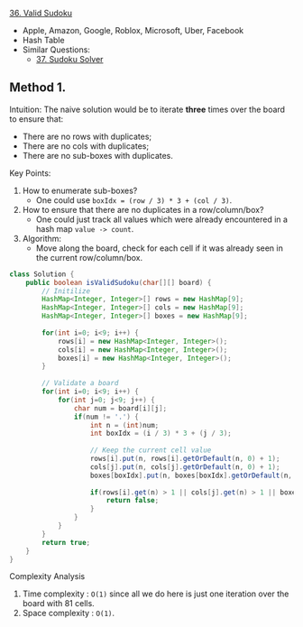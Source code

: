 [36. Valid Sudoku](https://leetcode.com/problems/valid-sudoku/)

* Apple, Amazon, Google, Roblox, Microsoft, Uber, Facebook
* Hash Table
* Similar Questions:
    * [37. Sudoku Solver](https://leetcode.com/problems/sudoku-solver/)


## Method 1.
Intuition: The naive solution would be to iterate **three** times over the board to ensure that:
* There are no rows with duplicates;
* There are no cols with duplicates;
* There are no sub-boxes with duplicates.

Key Points:
1. How to enumerate sub-boxes?
    * One could use `boxIdx = (row / 3) * 3 + (col / 3)`.
2. How to ensure that there are no duplicates in a row/column/box?
    * One could just track all values which were already encountered in a hash map `value -> count`.
3. Algorithm:
    * Move along the board, check for each cell if it was already seen in the current row/column/box.

```java
class Solution {
    public boolean isValidSudoku(char[][] board) {
        // Initilize 
        HashMap<Integer, Integer>[] rows = new HashMap[9];
        HashMap<Integer, Integer>[] cols = new HashMap[9];
        HashMap<Integer, Integer>[] boxes = new HashMap[9];
        
        for(int i=0; i<9; i++) {
            rows[i] = new HashMap<Integer, Integer>();
            cols[i] = new HashMap<Integer, Integer>();
            boxes[i] = new HashMap<Integer, Integer>();
        }
        
        // Validate a board
        for(int i=0; i<9; i++) {
            for(int j=0; j<9; j++) {
                char num = board[i][j];
                if(num != '.') {
                    int n = (int)num;
                    int boxIdx = (i / 3) * 3 + (j / 3);
                    
                    // Keep the current cell value
                    rows[i].put(n, rows[i].getOrDefault(n, 0) + 1);
                    cols[j].put(n, cols[j].getOrDefault(n, 0) + 1);
                    boxes[boxIdx].put(n, boxes[boxIdx].getOrDefault(n, 0) + 1);
                    
                    if(rows[i].get(n) > 1 || cols[j].get(n) > 1 || boxes[boxIdx].get(n) > 1) {
                        return false;
                    }
                }
            }
        }
        return true;
    }
}
```
Complexity Analysis
1. Time complexity : `O(1)` since all we do here is just one iteration over the board with 81 cells.
2. Space complexity : `O(1)`.


